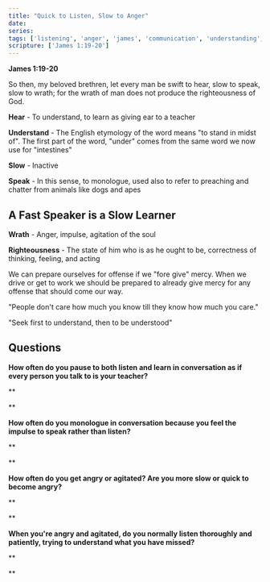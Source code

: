 ```yaml
---
title: "Quick to Listen, Slow to Anger"
date: 
series: 
tags: ['listening', 'anger', 'james', 'communication', 'understanding', 'mercy']
scripture: ['James 1:19-20']
---
```


**James 1:19-20**

So then, my beloved brethren, let every man be swift to hear, slow to speak, slow to wrath; for the wrath of man does not produce the righteousness of God.

**Hear** - To understand, to learn as giving ear to a teacher

**Understand** - The English etymology of the word means "to stand in midst of". The first part of the word, "under" comes from the same word we now use for "intestines"

**Slow** - Inactive

**Speak** - In this sense, to monologue, used also to refer to preaching and chatter from animals like dogs and apes

## A Fast Speaker is a Slow Learner

 

**Wrath** - Anger, impulse, agitation of the soul

**Righteousness** - The state of him who is as he ought to be, correctness of thinking, feeling, and acting

We can prepare ourselves for offense if we "fore give" mercy. When we drive or get to work we should be prepared to already give mercy for any offense that should come our way.

"People don't care how much you know till they know how much you care."

"Seek first to understand, then to be understood"

##

## Questions

**How often do you pause to both listen and learn in conversation as if every person you talk to is your teacher?**

**

**

**How often do you monologue in conversation because you feel the impulse to speak rather than listen?**

**

**

**How often do you get angry or agitated? Are you more slow or quick to become angry?**

**

**

**When you're angry and agitated, do you normally listen thoroughly and patiently, trying to understand what you have missed?**

**

**